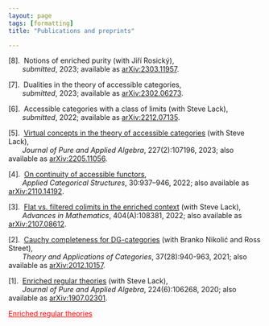 ```yaml
---
layout: page
tags: [formatting]
title: "Publications and preprints"

---
```

[8].  Notions of enriched purity (with Jiří Rosický), <br>
       *submitted*, 2023; available as [arXiv:2303.11957](https://arxiv.org/abs/2303.11957).

[7].  Dualities in the theory of accessible categories, <br>
       *submitted*, 2023; available as [arXiv:2302.06273](https://arxiv.org/abs/2302.06273).

[6].  Accessible categories with a class of limits (with Steve Lack), <br>
       *submitted*, 2022; available as [arXiv:2212.07135](https://arxiv.org/abs/2212.07135).

[5].  [Virtual concepts in the theory of accessible categories](https://doi.org/10.1016/j.jpaa.2022.107196) (with Steve Lack), <br>
       *Journal of Pure and Applied Algebra*, 227(2):107196, 2023; also available as [arXiv:2205.11056](https://arxiv.org/abs/2205.11056).

[4].  [On continuity of accessible functors](https://doi.org/10.1007/s10485-022-09677-x), <br>
       *Applied Categorical Structures*, 30:937–946, 2022; also available as [arXiv:2110.14192](https://arxiv.org/abs/2110.14192).

[3].  [Flat vs. filtered colimits in the enriched context](https://doi.org/10.1016/j.aim.2022.108381) (with Steve Lack), <br>
       *Advances in Mathematics*, 404(A):108381, 2022; also available as [arXiv:2107.08612](https://arxiv.org/abs/2107.08612).

[2].  [Cauchy completeness for DG-categories](http://www.tac.mta.ca/tac/volumes/37/28/37-28abs.html) (with Branko Nikolić and Ross Street), <br>
       *Theory and Applications of Categories*, 37(28):940-963, 2021; also available as [arXiv:2012.10157](https://arxiv.org/abs/2012.10157). 

[1].  [Enriched regular theories](https://doi.org/10.1016/j.jpaa.2019.106268) (with Steve Lack), <br>
       *Journal of Pure and Applied Algebra*, 224(6):106268, 2020; also available as [arXiv:1907.02301](https://arxiv.org/abs/1907.02301). 

<a href="[https://www.javatpoint.com/](https://doi.org/10.1016/j.jpaa.2019.106268)" style="color:red">Enriched regular theories</a>


